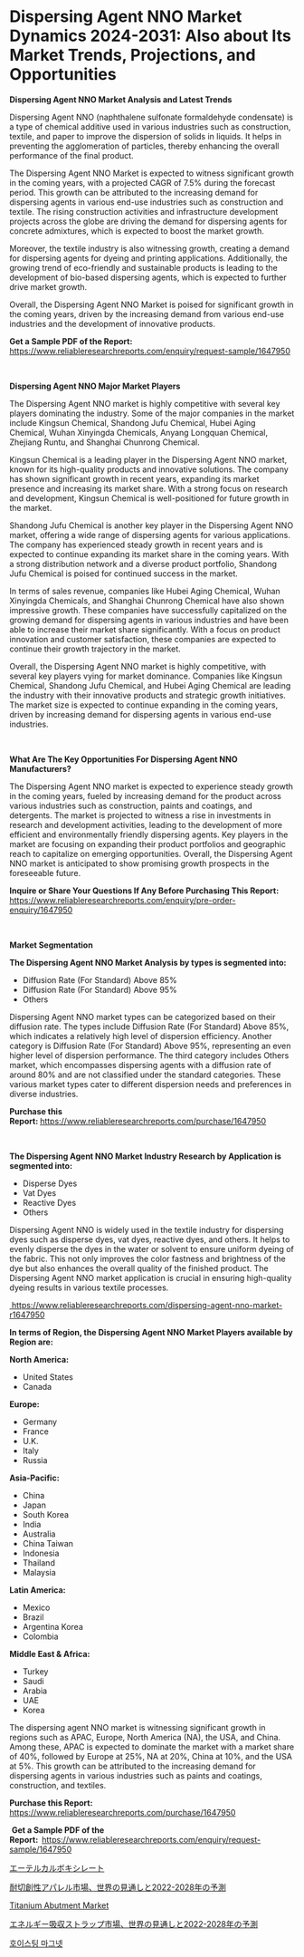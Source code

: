 <p><h1>Dispersing Agent NNO Market Dynamics 2024-2031: Also about Its Market Trends, Projections, and Opportunities</h1></p><p><strong>Dispersing Agent NNO Market Analysis and Latest Trends</strong></p>
<p><p>Dispersing Agent NNO (naphthalene sulfonate formaldehyde condensate) is a type of chemical additive used in various industries such as construction, textile, and paper to improve the dispersion of solids in liquids. It helps in preventing the agglomeration of particles, thereby enhancing the overall performance of the final product.</p><p>The Dispersing Agent NNO Market is expected to witness significant growth in the coming years, with a projected CAGR of 7.5% during the forecast period. This growth can be attributed to the increasing demand for dispersing agents in various end-use industries such as construction and textile. The rising construction activities and infrastructure development projects across the globe are driving the demand for dispersing agents for concrete admixtures, which is expected to boost the market growth.</p><p>Moreover, the textile industry is also witnessing growth, creating a demand for dispersing agents for dyeing and printing applications. Additionally, the growing trend of eco-friendly and sustainable products is leading to the development of bio-based dispersing agents, which is expected to further drive market growth.</p><p>Overall, the Dispersing Agent NNO Market is poised for significant growth in the coming years, driven by the increasing demand from various end-use industries and the development of innovative products.</p></p>
<p><strong>Get a Sample PDF of the Report:&nbsp;</strong> <a href="https://www.reliableresearchreports.com/enquiry/request-sample/1647950">https://www.reliableresearchreports.com/enquiry/request-sample/1647950</a></p>
<p>&nbsp;</p>
<p><strong>Dispersing Agent NNO Major Market Players</strong></p>
<p><p>The Dispersing Agent NNO market is highly competitive with several key players dominating the industry. Some of the major companies in the market include Kingsun Chemical, Shandong Jufu Chemical, Hubei Aging Chemical, Wuhan Xinyingda Chemicals, Anyang Longquan Chemical, Zhejiang Runtu, and Shanghai Chunrong Chemical.</p><p>Kingsun Chemical is a leading player in the Dispersing Agent NNO market, known for its high-quality products and innovative solutions. The company has shown significant growth in recent years, expanding its market presence and increasing its market share. With a strong focus on research and development, Kingsun Chemical is well-positioned for future growth in the market.</p><p>Shandong Jufu Chemical is another key player in the Dispersing Agent NNO market, offering a wide range of dispersing agents for various applications. The company has experienced steady growth in recent years and is expected to continue expanding its market share in the coming years. With a strong distribution network and a diverse product portfolio, Shandong Jufu Chemical is poised for continued success in the market.</p><p>In terms of sales revenue, companies like Hubei Aging Chemical, Wuhan Xinyingda Chemicals, and Shanghai Chunrong Chemical have also shown impressive growth. These companies have successfully capitalized on the growing demand for dispersing agents in various industries and have been able to increase their market share significantly. With a focus on product innovation and customer satisfaction, these companies are expected to continue their growth trajectory in the market.</p><p>Overall, the Dispersing Agent NNO market is highly competitive, with several key players vying for market dominance. Companies like Kingsun Chemical, Shandong Jufu Chemical, and Hubei Aging Chemical are leading the industry with their innovative products and strategic growth initiatives. The market size is expected to continue expanding in the coming years, driven by increasing demand for dispersing agents in various end-use industries.</p></p>
<p>&nbsp;</p>
<p><strong>What Are The Key Opportunities For Dispersing Agent NNO Manufacturers?</strong></p>
<p><p>The Dispersing Agent NNO market is expected to experience steady growth in the coming years, fueled by increasing demand for the product across various industries such as construction, paints and coatings, and detergents. The market is projected to witness a rise in investments in research and development activities, leading to the development of more efficient and environmentally friendly dispersing agents. Key players in the market are focusing on expanding their product portfolios and geographic reach to capitalize on emerging opportunities. Overall, the Dispersing Agent NNO market is anticipated to show promising growth prospects in the foreseeable future.</p></p>
<p><strong>Inquire or Share Your Questions If Any Before Purchasing This Report:</strong> <a href="https://www.reliableresearchreports.com/enquiry/pre-order-enquiry/1647950">https://www.reliableresearchreports.com/enquiry/pre-order-enquiry/1647950</a></p>
<p>&nbsp;</p>
<p><strong>Market Segmentation</strong></p>
<p><strong>The Dispersing Agent NNO Market Analysis by types is segmented into:</strong></p>
<p><ul><li>Diffusion Rate (For Standard) Above 85%</li><li>Diffusion Rate (For Standard) Above 95%</li><li>Others</li></ul></p>
<p><p>Dispersing Agent NNO market types can be categorized based on their diffusion rate. The types include Diffusion Rate (For Standard) Above 85%, which indicates a relatively high level of dispersion efficiency. Another category is Diffusion Rate (For Standard) Above 95%, representing an even higher level of dispersion performance. The third category includes Others market, which encompasses dispersing agents with a diffusion rate of around 80% and are not classified under the standard categories. These various market types cater to different dispersion needs and preferences in diverse industries.</p></p>
<p><strong>Purchase this Report:&nbsp;</strong><a href="https://www.reliableresearchreports.com/purchase/1647950">https://www.reliableresearchreports.com/purchase/1647950</a></p>
<p>&nbsp;</p>
<p><strong>The Dispersing Agent NNO Market Industry Research by Application is segmented into:</strong></p>
<p><ul><li>Disperse Dyes</li><li>Vat Dyes</li><li>Reactive Dyes</li><li>Others</li></ul></p>
<p><p>Dispersing Agent NNO is widely used in the textile industry for dispersing dyes such as disperse dyes, vat dyes, reactive dyes, and others. It helps to evenly disperse the dyes in the water or solvent to ensure uniform dyeing of the fabric. This not only improves the color fastness and brightness of the dye but also enhances the overall quality of the finished product. The Dispersing Agent NNO market application is crucial in ensuring high-quality dyeing results in various textile processes.</p></p>
<p><a href="https://www.reliableresearchreports.com/dispersing-agent-nno-market-r1647950">&nbsp;https://www.reliableresearchreports.com/dispersing-agent-nno-market-r1647950</a></p>
<p><strong>In terms of Region, the Dispersing Agent NNO Market Players available by Region are:</strong></p>
<p>
    <p> <strong> North America: </strong>
        <ul>
            <li>United States</li>
            <li>Canada</li>
        </ul>
        </p> 
    <p> <strong> Europe: </strong>
        <ul>
            <li>Germany</li>
            <li>France</li>
            <li>U.K.</li>
            <li>Italy</li>
            <li>Russia</li>
        </ul>
        </p> 
    <p> <strong> Asia-Pacific: </strong>
        <ul>
            <li>China</li>
            <li>Japan</li>
            <li>South Korea</li>
            <li>India</li>
            <li>Australia</li>
            <li>China Taiwan</li>
            <li>Indonesia</li>
            <li>Thailand</li>
            <li>Malaysia</li>
        </ul>
        </p> 
    <p> <strong> Latin America: </strong>
        <ul>
            <li>Mexico</li>
            <li>Brazil</li>
            <li>Argentina Korea</li>
            <li>Colombia</li>
        </ul>
        </p> 
    <p> <strong> Middle East & Africa: </strong>
        <ul>
            <li>Turkey</li>
            <li>Saudi</li>
            <li>Arabia</li>
            <li>UAE</li>
            <li>Korea</li>
        </ul>
    </p>
    </p>
<p><p>The dispersing agent NNO market is witnessing significant growth in regions such as APAC, Europe, North America (NA), the USA, and China. Among these, APAC is expected to dominate the market with a market share of 40%, followed by Europe at 25%, NA at 20%, China at 10%, and the USA at 5%. This growth can be attributed to the increasing demand for dispersing agents in various industries such as paints and coatings, construction, and textiles.</p></p>
<p><strong>Purchase this Report: </strong><a href="https://www.reliableresearchreports.com/purchase/1647950">https://www.reliableresearchreports.com/purchase/1647950</a></p>
<p>&nbsp;<strong>Get a Sample PDF of the Report:&nbsp;&nbsp;</strong><a href="https://www.reliableresearchreports.com/enquiry/request-sample/1647950">https://www.reliableresearchreports.com/enquiry/request-sample/1647950</a></p>
<p><strong></strong></p>
<p><p><a href="https://github.com/AaronVargas43/Market-Research-Report-List-2/blob/main/7815162134686.md">エーテルカルボキシレート</a></p><p><a href="https://medium.com/@camerontroy1981/%E5%88%87%E3%82%8A%E8%A3%82%E3%81%8D%E3%81%AB%E3%81%8F%E3%81%84%E3%82%A2%E3%83%91%E3%83%AC%E3%83%AB%E5%B8%82%E5%A0%B4-%E4%B8%96%E7%95%8C%E3%81%AE%E8%A6%8B%E9%80%9A%E3%81%97%E3%81%A82022%E5%B9%B4%E3%81%8B%E3%82%892028%E5%B9%B4%E3%81%AE%E4%BA%88%E6%B8%AC%E5%B8%82%E5%A0%B4%E3%83%AC%E3%83%9D%E3%83%BC%E3%83%88-%E8%A3%BD%E5%93%81%E3%82%BF%E3%82%A4%E3%83%97-%E4%B8%8A%E5%8D%8A%E8%BA%AB%E3%82%AB%E3%83%83%E3%83%88%E3%83%97%E3%83%AD%E3%83%86%E3%82%AF%E3%82%B7%E3%83%A7%E3%83%B3-%E4%B8%8B%E5%8D%8A%E8%BA%AB%E3%82%AB%E3%83%83%E3%83%88%E3%83%97%E3%83%AD%E3%83%86%E3%82%AF%E3%82%B7%E3%83%A7%E3%83%B3-%E3%82%A8%E3%83%B3%E3%83%89%E3%83%A6%E3%83%BC%E3%82%B9-%E9%87%91%E5%B1%9E%E5%8A%A0%E5%B7%A5%E3%81%8A%E3%82%88%E3%81%B3%E5%8A%A0%E5%B7%A5-%E3%82%AC%E3%83%A9%E3%82%B9%E3%81%AE%E8%A3%BD-4074b4001a25">耐切創性アパレル市場、世界の見通しと2022-2028年の予測</a></p><p><a href="https://github.com/dancokkoe288/Market-Research-Report-List-1/blob/main/titanium-abutment-market.md">Titanium Abutment Market</a></p><p><a href="https://medium.com/@camerontroy1981/%E3%82%B0%E3%83%AD%E3%83%BC%E3%83%90%E3%83%AB%E3%82%A8%E3%83%8D%E3%83%AB%E3%82%AE%E3%83%BC%E5%90%B8%E5%8F%8E%E3%83%A9%E3%83%B3%E3%83%A4%E3%83%BC%E3%83%89%E5%B8%82%E5%A0%B4-%E3%82%B0%E3%83%AD%E3%83%BC%E3%83%90%E3%83%AB%E5%B1%95%E6%9C%9B%E3%81%A8%E4%BA%88%E6%B8%AC2022%E5%B9%B4%E3%81%8B%E3%82%892028%E5%B9%B4%E5%B8%82%E5%A0%B4%E3%82%BB%E3%82%AF%E3%82%BF%E3%83%BC-%E7%A8%AE%E9%A1%9E-%E3%82%A2%E3%83%97%E3%83%AA%E3%82%B1%E3%83%BC%E3%82%B7%E3%83%A7%E3%83%B3-%E5%B8%82%E5%A0%B4%E3%83%97%E3%83%AC%E3%83%BC%E3%83%A4%E3%83%BC%E6%88%A6%E7%95%A5-%E5%9C%B0%E5%9F%9F%E5%88%A5%E6%88%90%E9%95%B7%E8%A6%8B%E9%80%9A%E3%81%97-%E3%81%8A%E3%82%88%E3%81%B3%E5%B0%86%E6%9D%A5%E4%BA%88%E6%B8%AC-2024%E5%B9%B4%E3%81%8B%E3%82%892031%E5%B9%B4-38b97d97f5dd">エネルギー吸収ストラップ市場、世界の見通しと2022-2028年の予測</a></p><p><a href="https://medium.com/@reinaurphy35/%ED%98%B8%EC%9D%B4%EC%8A%A4%ED%8C%85-%EC%9E%90%EC%84%9D-%EC%8B%9C%EC%9E%A5-%EB%8F%99%ED%96%A5-%EB%B0%8F-%EB%B6%84%EC%84%9D-%EB%AF%B8%EB%9E%98-%EC%84%B1%EC%9E%A5%EC%9D%84-%EC%9C%84%ED%95%9C-%EA%B8%B0%ED%9A%8C%EC%99%80-%EB%8F%84%EC%A0%84-2024-2031-15c59769cf6e">호이스팅 마그넷</a></p></p>